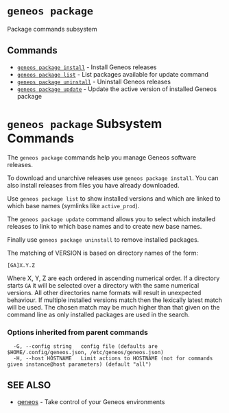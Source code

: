 # `geneos package`

Package commands subsystem


## Commands

* [`geneos package install`](geneos_package_install.md)	 - Install Geneos releases
* [`geneos package list`](geneos_package_list.md)	 - List packages available for update command
* [`geneos package uninstall`](geneos_package_uninstall.md)	 - Uninstall Geneos releases
* [`geneos package update`](geneos_package_update.md)	 - Update the active version of installed Geneos package

# `geneos package` Subsystem Commands

The `geneos package` commands help you manage Geneos software releases.

To download and unarchive releases use `geneos package install`. You can
also install releases from files you have already downloaded.

Use `geneos package list` to show installed versions and which are
linked to which base names (symlinks like `active_prod`).

The `geneos package update` command allows you to select which installed
releases to link to which base names and to create new base names.

Finally use `geneos package uninstall` to remove installed packages.



The matching of VERSION is based on directory names of the form:

`[GA]X.Y.Z`

Where X, Y, Z are each ordered in ascending numerical order. If a
directory starts `GA` it will be selected over a directory with the same
numerical versions. All other directories name formats will result in
unexpected behaviour. If multiple installed versions match then the
lexically latest match will be used. The chosen match may be much higher
than that given on the command line as only installed packages are used
in the search.

### Options inherited from parent commands

```text
  -G, --config string   config file (defaults are $HOME/.config/geneos.json, /etc/geneos/geneos.json)
  -H, --host HOSTNAME   Limit actions to HOSTNAME (not for commands given instance@host parameters) (default "all")
```

## SEE ALSO

* [geneos](geneos.md)	 - Take control of your Geneos environments
